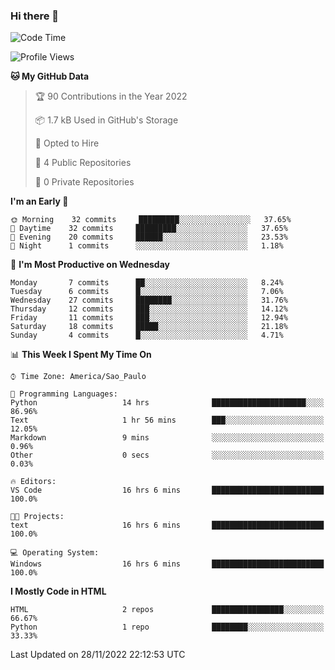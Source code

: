 ### Hi there 👋

<!--
**igabriel-gb/igabriel-gb** is a ✨ _special_ ✨ repository because its `README.md` (this file) appears on your GitHub profile.

Here are some ideas to get you started:

- 🔭 I’m currently working on ...
- 🌱 I’m currently learning ...
- 👯 I’m looking to collaborate on ...
- 🤔 I’m looking for help with ...
- 💬 Ask me about ...
- 📫 How to reach me: ...
- 😄 Pronouns: ...
- ⚡ Fun fact: ...
-->

<!--START_SECTION:waka-->
![Code Time](http://img.shields.io/badge/Code%20Time-38%20hrs%2021%20mins-blue)

![Profile Views](http://img.shields.io/badge/Profile%20Views-6-blue)

**🐱 My GitHub Data** 

> 🏆 90 Contributions in the Year 2022
 > 
> 📦 1.7 kB Used in GitHub's Storage 
 > 
> 💼 Opted to Hire
 > 
> 📜 4 Public Repositories 
 > 
> 🔑 0 Private Repositories  
 > 
**I'm an Early 🐤** 

```text
🌞 Morning    32 commits     █████████░░░░░░░░░░░░░░░░   37.65% 
🌇 Daytime    32 commits     █████████░░░░░░░░░░░░░░░░   37.65% 
🌃 Evening    20 commits     ██████░░░░░░░░░░░░░░░░░░░   23.53% 
🌙 Night      1 commits      ░░░░░░░░░░░░░░░░░░░░░░░░░   1.18%

```
📅 **I'm Most Productive on Wednesday** 

```text
Monday       7 commits      ██░░░░░░░░░░░░░░░░░░░░░░░   8.24% 
Tuesday      6 commits      █░░░░░░░░░░░░░░░░░░░░░░░░   7.06% 
Wednesday    27 commits     ████████░░░░░░░░░░░░░░░░░   31.76% 
Thursday     12 commits     ███░░░░░░░░░░░░░░░░░░░░░░   14.12% 
Friday       11 commits     ███░░░░░░░░░░░░░░░░░░░░░░   12.94% 
Saturday     18 commits     █████░░░░░░░░░░░░░░░░░░░░   21.18% 
Sunday       4 commits      █░░░░░░░░░░░░░░░░░░░░░░░░   4.71%

```


📊 **This Week I Spent My Time On** 

```text
⌚︎ Time Zone: America/Sao_Paulo

💬 Programming Languages: 
Python                   14 hrs              █████████████████████░░░░   86.96% 
Text                     1 hr 56 mins        ███░░░░░░░░░░░░░░░░░░░░░░   12.05% 
Markdown                 9 mins              ░░░░░░░░░░░░░░░░░░░░░░░░░   0.96% 
Other                    0 secs              ░░░░░░░░░░░░░░░░░░░░░░░░░   0.03%

🔥 Editors: 
VS Code                  16 hrs 6 mins       █████████████████████████   100.0%

🐱‍💻 Projects: 
text                     16 hrs 6 mins       █████████████████████████   100.0%

💻 Operating System: 
Windows                  16 hrs 6 mins       █████████████████████████   100.0%

```

**I Mostly Code in HTML** 

```text
HTML                     2 repos             ████████████████░░░░░░░░░   66.67% 
Python                   1 repo              ████████░░░░░░░░░░░░░░░░░   33.33%

```



 Last Updated on 28/11/2022 22:12:53 UTC
<!--END_SECTION:waka-->
